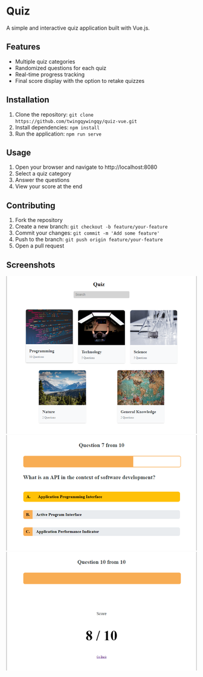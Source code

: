 # Quiz

A simple and interactive quiz application built with Vue.js.

## Features

-   Multiple quiz categories
-   Randomized questions for each quiz
-   Real-time progress tracking
-   Final score display with the option to retake quizzes

## Installation

1. Clone the repository: `git clone https://github.com/twingqywingqy/quiz-vue.git`
2. Install dependencies: `npm install`
3. Run the application: `npm run serve`

## Usage

1. Open your browser and navigate to http://localhost:8080
2. Select a quiz category
3. Answer the questions
4. View your score at the end

## Contributing

1. Fork the repository
2. Create a new branch: `git checkout -b feature/your-feature`
3. Commit your changes: `git commit -m 'Add some feature'`
4. Push to the branch: `git push origin feature/your-feature`
5. Open a pull request

## Screenshots

![Screenshot 1](./screenshots/quizes-page.png)
![Screenshot 2](./screenshots/quiz-page.png)
![Screenshot 3](./screenshots/score-page.png)

